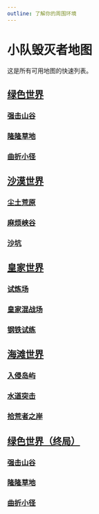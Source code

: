 ```yaml
---
outline: 了解你的周围环境
---
```


# 小队毁灭者地图

这是所有可用地图的快速列表。

## [绿色世界](/sb/maps_w1.html)

### [强击山谷](/sb/maps_w1.html#buster-valley)

### [隆隆草地](/sb/maps_w1.html#rumble-meadow)

### [曲折小径](/sb/maps_w1.html#twisting-trails)

## [沙漠世界](/sb/maps_w2.html)

### [尘土荒原](/sb/maps_w2.html#dusty-badlands)

### [麻烦峡谷](/sb/maps_w2.html#troublesome-gulch)

### [沙坑](/sb/maps_w2.html#the-sand-pit)

## [皇家世界](/sb/maps_w3.html)

### [试炼场](/sb/maps_w3.html#proving-grounds)

### [皇家混战场](/sb/maps_w3.html#royal-rumbleyard)

### [钢铁试练](/sb/maps_w3.html#steel-gauntlet)

## [海滩世界](/sb/maps_w4.html)

### [入侵岛屿](/sb/maps_w4.html#invasion-island)

### [水道突击](/sb/maps_w4.html#waterway-blitz)

### [拾荒者之岸](/sb/maps_w4.html#scavengers-shore)

## [绿色世界（终局）](/sb/maps_w1e.html)

### [强击山谷](/sb/maps_w1e.html#buster-valley)

### [隆隆草地](/sb/maps_w1e.html#rumble-meadow)

### [曲折小径](/sb/maps_w1e.html#twisting-trails)